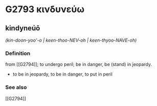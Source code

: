 # G2793 κινδυνεύω

## kindyneúō

_(kin-doon-yoo'-o | keen-thoo-NEV-oh | keen-thyoo-NAVE-oh)_

### Definition

from [[G2794]]; to undergo peril; be in danger, be (stand) in jeopardy.

- to be in jeopardy, to be in danger, to put in peril

### See also

[[G2794]]


